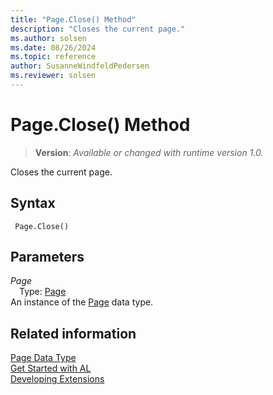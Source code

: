```yaml
---
title: "Page.Close() Method"
description: "Closes the current page."
ms.author: solsen
ms.date: 08/26/2024
ms.topic: reference
author: SusanneWindfeldPedersen
ms.reviewer: solsen
---
```

[//]: # (START>DO_NOT_EDIT)
[//]: # (IMPORTANT:Do not edit any of the content between here and the END>DO_NOT_EDIT.)
[//]: # (Any modifications should be made in the .xml files in the ModernDev repo.)
# Page.Close() Method
> **Version**: _Available or changed with runtime version 1.0._

Closes the current page.


## Syntax
```AL
 Page.Close()
```
## Parameters
*Page*  
&emsp;Type: [Page](page-data-type.md)  
An instance of the [Page](page-data-type.md) data type.  


[//]: # (IMPORTANT: END>DO_NOT_EDIT)
## Related information
[Page Data Type](page-data-type.md)  
[Get Started with AL](../../devenv-get-started.md)  
[Developing Extensions](../../devenv-dev-overview.md)